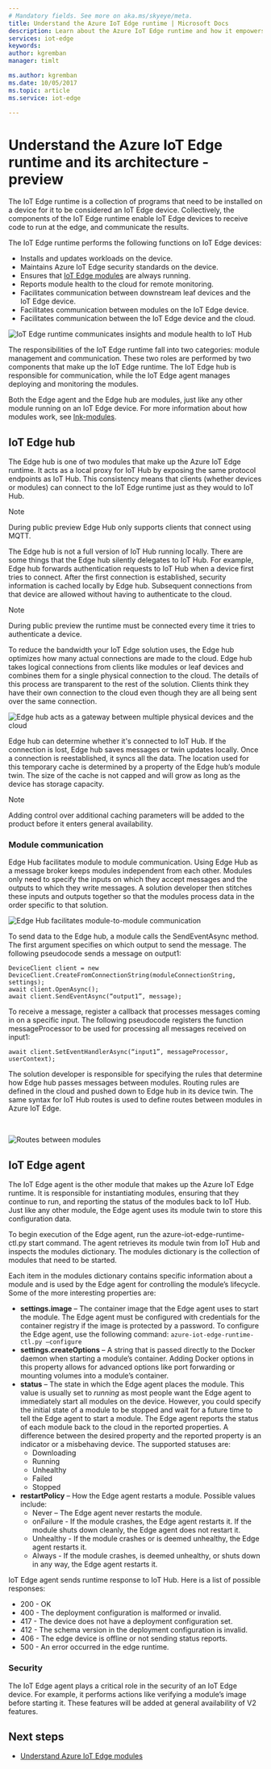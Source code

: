 ```yaml
---
# Mandatory fields. See more on aka.ms/skyeye/meta.
title: Understand the Azure IoT Edge runtime | Microsoft Docs 
description: Learn about the Azure IoT Edge runtime and how it empowers your edge devices
services: iot-edge
keywords: 
author: kgremban
manager: timlt

ms.author: kgremban
ms.date: 10/05/2017
ms.topic: article
ms.service: iot-edge

---
```


# Understand the Azure IoT Edge runtime and its architecture - preview

The IoT Edge runtime is a collection of programs that need to be installed on a device for it to be considered an IoT Edge device. Collectively, the components of the IoT Edge runtime enable IoT Edge devices to receive code to run at the edge, and communicate the results. 

The IoT Edge runtime performs the following functions on IoT Edge devices:

* Installs and updates workloads on the device.
* Maintains Azure IoT Edge security standards on the device.
* Ensures that [IoT Edge modules][lnk-modules] are always running.
* Reports module health to the cloud for remote monitoring.
* Facilitates communication between downstream leaf devices and the IoT Edge device.
* Facilitates communication between modules on the IoT Edge device.
* Facilitates communication between the IoT Edge device and the cloud.

![IoT Edge runtime communicates insights and module health to IoT Hub][1]

The responsibilities of the IoT Edge runtime fall into two categories: module management and communication. These two roles are performed by two components that make up the IoT Edge runtime. The IoT Edge hub is responsible for communication, while the IoT Edge agent manages deploying and monitoring the modules. 

Both the Edge agent and the Edge hub are modules, just like any other module running on an IoT Edge device. For more information about how modules work, see [lnk-modules]. 

## IoT Edge hub

The Edge hub is one of two modules that make up the Azure IoT Edge runtime. It acts as a local proxy for IoT Hub by exposing the same protocol endpoints as IoT Hub. This consistency means that clients (whether devices or modules) can connect to the IoT Edge runtime just as they would to IoT Hub. 

>[!NOTE]
> During public preview Edge Hub only supports clients that connect using MQTT.

The Edge hub is not a full version of IoT Hub running locally. There are some things that the Edge hub silently delegates to IoT Hub. For example, Edge hub forwards authentication requests to IoT Hub when a device first tries to connect. After the first connection is established, security information is cached locally by Edge hub. Subsequent connections from that device are allowed without having to authenticate to the cloud. 

>[!NOTE]
> During public preview the runtime must be connected every time it tries to authenticate a device.

To reduce the bandwidth your IoT Edge solution uses, the Edge hub optimizes how many actual connections are made to the cloud. Edge hub takes logical connections from clients like modules or leaf devices and combines them for a single physical connection to the cloud. The details of this process are transparent to the rest of the solution. Clients think they have their own connection to the cloud even though they are all being sent over the same connection. 

![Edge hub acts as a gateway between multiple physical devices and the cloud][2]

Edge hub can determine whether it's connected to IoT Hub. If the connection is lost, Edge hub saves messages or twin updates locally. Once a connection is reestablished, it syncs all the data. The location used for this temporary cache is determined by a property of the Edge hub’s module twin. The size of the cache is not capped and will grow as long as the device has storage capacity. 

>[!NOTE]
>Adding control over additional caching parameters will be added to the product before it enters general availability.

### Module communication

Edge Hub facilitates module to module communication. Using Edge Hub as a message broker keeps modules independent from each other. Modules only need to specify the inputs on which they accept messages and the outputs to which they write messages. A solution developer then stitches these inputs and outputs together so that the modules process data in the order specific to that solution. 

![Edge Hub facilitates module-to-module communication][3]

To send data to the Edge hub, a module calls the SendEventAsync method. The first argument specifies on which output to send the message. The following pseudocode sends a message on output1:

    DeviceClient client = new DeviceClient.CreateFromConnectionString(moduleConnectionString, settings); 
    await client.OpenAsync(); 
    await client.SendEventAsync(“output1”, message); 

To receive a message, register a callback that processes messages coming in on a specific input. The following pseudocode registers the function messageProcessor to be used for processing all messages received on input1:

    await client.SetEventHandlerAsync(“input1”, messageProcessor, userContext);
    
The solution developer is responsible for specifying the rules that determine how Edge hub passes messages between modules. Routing rules are defined in the cloud and pushed down to Edge hub in its device twin. The same syntax for IoT Hub routes is used to define routes between modules in Azure IoT Edge. 

<!--- For more info on how to declare routes between modules, see []. --->   

![Routes between modules][4]

## IoT Edge agent

The IoT Edge agent is the other module that makes up the Azure IoT Edge runtime. It is responsible for instantiating modules, ensuring that they continue to run, and reporting the status of the modules back to IoT Hub. Just like any other module, the Edge agent uses its module twin to store this configuration data. 

To begin execution of the Edge agent, run the azure-iot-edge-runtime-ctl.py start command. The agent retrieves its module twin from IoT Hub and inspects the modules dictionary. The modules dictionary is the collection of modules that need to be started. 

Each item in the modules dictionary contains specific information about a module and is used by the Edge agent for controlling the module’s lifecycle. Some of the more interesting properties are: 

* **settings.image** – The container image that the Edge agent uses to start the module. The Edge agent must be configured with credentials for the container registry if the image is protected by a password. To configure the Edge agent, use the following command: 
   `azure-iot-edge-runtime-ctl.py –configure`
* **settings.createOptions** – A string that is passed directly to the Docker daemon when starting a module’s container. Adding Docker options in this property allows for advanced options like port forwarding or mounting volumes into a module’s container.  
* **status** – The state in which the Edge agent places the module. This value is usually set to *running* as most people want the Edge agent to immediately start all modules on the device. However, you could specify the initial state of a module to be stopped and wait for a future time to tell the Edge agent to start a module. The Edge agent reports the status of each module back to the cloud in the reported properties. A difference between the desired property and the reported property is an indicator or a misbehaving device. The supported statuses are:
   * Downloading
   * Running
   * Unhealthy
   * Failed
   * Stopped
* **restartPolicy** – How the Edge agent restarts a module. Possible values include:
   * Never – The Edge agent never restarts the module.
   * onFailure - If the module crashes, the Edge agent restarts it. If the module shuts down cleanly, the Edge agent does not restart it.
   * Unhealthy - If the module crashes or is deemed unhealthy, the Edge agent restarts it.
   * Always - If the module crashes, is deemed unhealthy, or shuts down in any way, the Edge agent restarts it. 

IoT Edge agent sends runtime response to IoT Hub. Here is a list of possible responses:
  * 200	- OK
  * 400	- The deployment configuration is malformed or invalid.
  * 417	- The device does not have a deployment configuration set.
  * 412	- The schema version in the deployment configuration is invalid.
  * 406	- The edge device is offline or not sending status reports.
  * 500	- An error occurred in the edge runtime.

### Security

The IoT Edge agent plays a critical role in the security of an IoT Edge device. For example, it performs actions like verifying a module’s image before starting it. These features will be added at general availability of V2 features. 

<!-- For more information about the Azure IoT Edge security framework, see []. -->

## Next steps

- [Understand Azure IoT Edge modules][lnk-modules]

<!-- Images -->
[1]: ./media/iot-edge-runtime/pipeline.png
[2]: ./media/iot-edge-runtime/gateway.png
[3]: ./media/iot-edge-runtime/ModuleEndpoints.png
[4]: ./media/iot-edge-runtime/ModuleEndpointsWithRoutes.png

<!-- Links -->
[lnk-modules]: iot-edge-modules.md